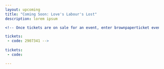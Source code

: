 ```yaml
---
layout: upcoming
title: "Coming Soon: Love's Labour's Lost"
description: lorem ipsum

<!-- Once tickets are on sale for an event, enter brownpaperticket event code below.  Example: 

tickets: 
 - code: 2907341 -->
 
tickets:
 - code: 

---
```



